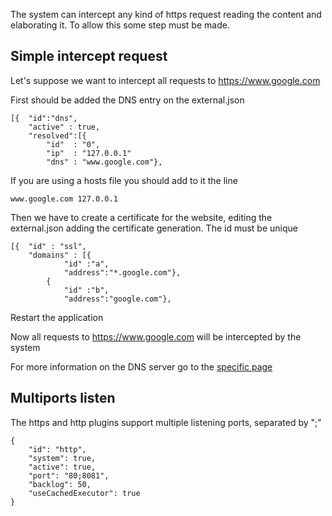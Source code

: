 The system can intercept any kind of https request reading the content and 
elaborating it. To allow this some step must be made.

## Simple intercept request

Let's suppose we want to intercept all requests to https://www.google.com

First should be added the DNS entry on the external.json

    [{  "id":"dns",
        "active" : true,
        "resolved":[{
            "id"  : "0",
            "ip"  : "127.0.0.1"
            "dns" : "www.google.com"},

If you are using a hosts file you should add to it the line

    www.google.com 127.0.0.1

Then we have to create a certificate for the website, editing the external.json
adding the certificate generation. The id must be unique

    [{  "id" : "ssl",
        "domains" : [{
                "id" :"a",
                "address":"*.google.com"},
            {
                "id" :"b",
                "address":"google.com"},

Restart the application

Now all requests to https://www.google.com will be intercepted by the system

For more information on the DNS server go to the [specific page](dns.md)

## Multiports listen

The https and http plugins support multiple listening ports, separated by ";"

    {
        "id": "http",
        "system": true,
        "active": true,
        "port": "80;8081",
        "backlog": 50,
        "useCachedExecutor": true
    }
